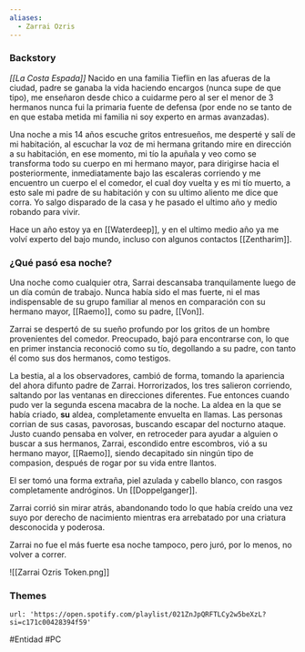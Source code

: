 ```yaml
---
aliases:
  - Zarrai Ozris
---
```


### Backstory
*[[La Costa Espada]]*
Nacido en una familia Tieflin en las afueras de la ciudad, padre se ganaba la vida haciendo encargos (nunca supe de que tipo), me enseñaron desde chico a cuidarme pero al ser el menor de 3 hermanos nunca fui la primaria fuente de defensa (por ende no se tanto de en que estaba metida mi familia ni soy experto en armas avanzadas).

Una noche a mis 14 años escuche gritos entresueños, me desperté y salí de mi habitación, al escuchar la voz de mi hermana gritando mire en dirección a su habitación, en ese momento, mi tío la apuñala y veo como se transforma todo su cuerpo en mi hermano mayor, para dirigirse hacia el posteriormente, inmediatamente bajo las escaleras corriendo y me encuentro un cuerpo el el comedor, el cual doy vuelta y es mi tío muerto, a esto sale mi padre de su habitación y con su ultimo aliento me dice que corra. Yo salgo disparado de la casa y he pasado el ultimo año y medio robando para vivir.

Hace un año estoy ya en [[Waterdeep]], y en el ultimo medio año ya me volví experto del bajo mundo, incluso con algunos contactos [[Zentharim]].

### ¿Qué pasó esa noche?
Una noche como cualquier otra, Sarrai descansaba tranquilamente luego de un día común de trabajo. Nunca había sido el mas fuerte, ni el mas indispensable de su grupo familiar al menos en comparación con su hermano mayor, [[Raemo]], como su padre, [[Von]].

Zarrai se despertó de su sueño profundo por los gritos de un hombre provenientes del comedor. Preocupado, bajó para encontrarse con, lo que en primer instancia reconoció como su tío, degollando a su padre, con tanto él como sus dos hermanos, como testigos. 

La bestia, al a los observadores, cambió de forma, tomando la apariencia del ahora difunto padre de Zarrai. Horrorizados, los tres salieron corriendo, saltando por las ventanas en direcciones diferentes. Fue entonces cuando pudo ver la segunda escena macabra de la noche. La aldea en la que se había criado, **su** aldea, completamente envuelta en llamas. Las personas corrian de sus casas, pavorosas, buscando escapar del nocturno ataque. Justo cuando pensaba en volver, en retroceder para ayudar a alguien o buscar a sus hermanos, Zarrai, escondido entre escombros, vió a su hermano mayor, [[Raemo]], siendo decapitado sin ningún tipo de compasion, después de rogar por su vida entre llantos. 

El ser tomó una forma extraña, piel azulada y cabello blanco, con rasgos completamente andróginos. Un [[Doppelganger]].

Zarrai corrió sin mirar atrás, abandonando todo lo que había creído una vez suyo por derecho de nacimiento mientras era arrebatado por una criatura desconocida y poderosa.

Zarrai no fue el más fuerte esa noche tampoco, pero juró, por lo menos, no volver a correr.


![[Zarrai Ozris Token.png]]
### Themes

```spotify
url: 'https://open.spotify.com/playlist/021ZnJpQRFTLCy2w5beXzL?si=c171c00428394f59'
```

#Entidad #PC 
